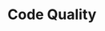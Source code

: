 <div id="title">

# Code Quality

</div>

<div id="body">

<include src="introduction/container-index.md" boilerplate/>
<include src="maximiseReadability/container-index.md" boilerplate />
<include src="followStandard/container-index.md" boilerplate/>
<include src="nameWell/container-index.md" boilerplate/>
<include src="avoidShortcuts/container-index.md" boilerplate/>
<include src="commentMinimally/container-index.md" boilerplate/>

</panel>

</div>

<div id="extras">
</div>
